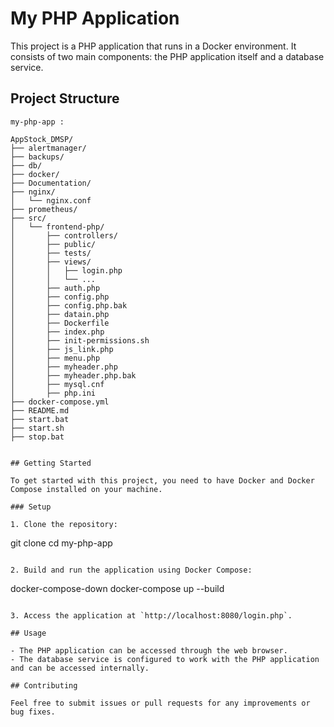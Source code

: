 # My PHP Application

This project is a PHP application that runs in a Docker environment. It consists of two main components: the PHP application itself and a database service.

## Project Structure

```
my-php-app :

AppStock_DMSP/
├── alertmanager/
├── backups/
├── db/
├── docker/
├── Documentation/
├── nginx/
│   └── nginx.conf
├── prometheus/
├── src/
│   └── frontend-php/
│       ├── controllers/
│       ├── public/
│       ├── tests/
│       ├── views/
│       │   ├── login.php
│       │   └── ...
│       ├── auth.php
│       ├── config.php
│       ├── config.php.bak
│       ├── datain.php
│       ├── Dockerfile
│       ├── index.php
│       ├── init-permissions.sh
│       ├── js_link.php
│       ├── menu.php
│       ├── myheader.php
│       ├── myheader.php.bak
│       ├── mysql.cnf
│       ├── php.ini
├── docker-compose.yml
├── README.md
├── start.bat
├── start.sh
├── stop.bat


## Getting Started

To get started with this project, you need to have Docker and Docker Compose installed on your machine.

### Setup

1. Clone the repository:
   ```
   git clone <repository-url>
   cd my-php-app
   ```

2. Build and run the application using Docker Compose:
   ```
   docker-compose-down
   docker-compose up --build
   ```

3. Access the application at `http://localhost:8080/login.php`.

## Usage

- The PHP application can be accessed through the web browser.
- The database service is configured to work with the PHP application and can be accessed internally.

## Contributing

Feel free to submit issues or pull requests for any improvements or bug fixes.
